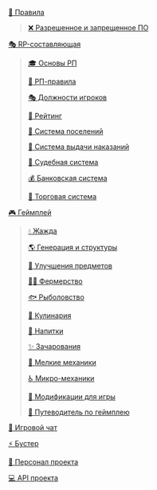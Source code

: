 [📙 Правила](https://raw.githubusercontent.com/LifelineMC/LifelineWiki/main/pages/non_rp_rules.md)
>
> [❌ Разрешенное и запрещенное ПО](https://raw.githubusercontent.com/LifelineMC/LifelineWiki/main/pages/cheats.md)

[🎭 RP-составляющая](https://raw.githubusercontent.com/LifelineMC/LifelineWiki/main/pages/rp/index.md)

> [🎓 Основы РП](https://raw.githubusercontent.com/LifelineMC/LifelineWiki/main/pages/rp/rules.md)
>
> [📙 РП-правила](https://raw.githubusercontent.com/LifelineMC/LifelineWiki/main/pages/rp/rules.md)
>
> [🎭 Должности игроков](https://raw.githubusercontent.com/LifelineMC/LifelineWiki/main/pages/rp/roles.md)
>
> [🔔 Рейтинг](https://raw.githubusercontent.com/LifelineMC/LifelineWiki/main/pages/rp/rating.md)
>
> [🏡 Система поселений](https://raw.githubusercontent.com/LifelineMC/LifelineWiki/main/pages/rp/towns.md)
>
> [🚨 Система выдачи наказаний](https://raw.githubusercontent.com/LifelineMC/LifelineWiki/main/pages/rp/police.md)
>
> [🔨 Судебная система](https://raw.githubusercontent.com/LifelineMC/LifelineWiki/main/pages/rp/law.md)
>
> [💰 Банковская система](https://raw.githubusercontent.com/LifelineMC/LifelineWiki/main/pages/rp/bank.md)
>
> [🛒 Торговая система](https://raw.githubusercontent.com/LifelineMC/LifelineWiki/main/pages/rp/shop.md)

[🎮 Геймплей](https://raw.githubusercontent.com/LifelineMC/LifelineWiki/main/pages/gameplay/index.md)

> [💧 Жажда](https://raw.githubusercontent.com/LifelineMC/LifelineWiki/main/pages/gameplay/thirst.md)
>
> [🌎 Генерация и структуры](https://raw.githubusercontent.com/LifelineMC/LifelineWiki/main/pages/gameplay/generation.md)
>
> [🔨 Улучшения предметов](https://raw.githubusercontent.com/LifelineMC/LifelineWiki/main/pages/gameplay/armor_quality_and_sharpening_state.md)
> 
> [👨‍🌾 Фермерство](https://raw.githubusercontent.com/LifelineMC/LifelineWiki/main/pages/gameplay/farming.md)
> 
> [🐟 Рыболовство](https://raw.githubusercontent.com/LifelineMC/LifelineWiki/main/pages/gameplay/fishing.md)
> 
> [🥑 Кулинария](https://raw.githubusercontent.com/LifelineMC/LifelineWiki/main/pages/gameplay/culinary.md)
> 
> [🧃 Напитки](https://raw.githubusercontent.com/LifelineMC/LifelineWiki/main/pages/gameplay/drinks.md)
> 
> [✨ Зачарования](https://raw.githubusercontent.com/LifelineMC/LifelineWiki/main/pages/gameplay/enchantments.md)
>
> [📂 Мелкие механики](https://raw.githubusercontent.com/LifelineMC/LifelineWiki/main/pages/gameplay/small_mechanics.md)
>
> [♿ Микро-механики](https://raw.githubusercontent.com/LifelineMC/LifelineWiki/main/pages/gameplay/tiny_mechanics.md)
>
> [🔱 Модификации для игры](https://raw.githubusercontent.com/LifelineMC/LifelineWiki/main/pages/gameplay/mods.md)
>
> [📝 Путеводитель по геймплею](https://raw.githubusercontent.com/LifelineMC/LifelineWiki/main/pages/gameplay/tutorial.md)

[💬 Игровой чат](https://raw.githubusercontent.com/LifelineMC/LifelineWiki/main/pages/chat.md)

[⚡ Бустер](https://raw.githubusercontent.com/LifelineMC/LifelineWiki/main/pages/booster.md)

[👑 Персонал проекта](https://raw.githubusercontent.com/LifelineMC/LifelineWiki/main/pages/admins.md)

[💻 API проекта](https://raw.githubusercontent.com/LifelineMC/LifelineWiki/main/pages/api/index.md)